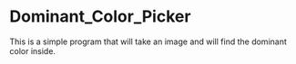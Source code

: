 # Dominant_Color_Picker
This is a simple program that will take an image and will find the dominant color inside. 
